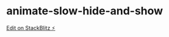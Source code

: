 # animate-slow-hide-and-show

[Edit on StackBlitz ⚡️](https://stackblitz.com/edit/animate-slow-hide-and-show)